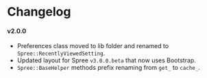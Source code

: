 # Changelog

#### v2.0.0

* Preferences class moved to lib folder and renamed to `Spree::RecentlyViewedSetting`.
* Updated layout for Spree `v3.0.0.beta` that now uses Bootstrap.
* `Spree::BaseHelper` methods prefix renaming from `get_` to `cache_`.
